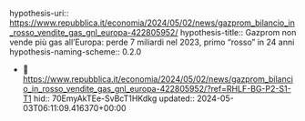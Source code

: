 hypothesis-uri:: https://www.repubblica.it/economia/2024/05/02/news/gazprom_bilancio_in_rosso_vendite_gas_gnl_europa-422805952/
hypothesis-title:: Gazprom non vende più gas all’Europa: perde 7 miliardi nel 2023, primo “rosso” in 24 anni
hypothesis-naming-scheme:: 0.2.0

- 📝 https://www.repubblica.it/economia/2024/05/02/news/gazprom_bilancio_in_rosso_vendite_gas_gnl_europa-422805952/?ref=RHLF-BG-P2-S1-T1
  hid:: 70EmyAkTEe-SvBcT1HKdkg
  updated:: 2024-05-03T06:11:09.416370+00:00